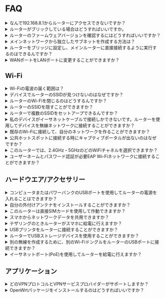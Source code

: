 # FAQ

<details>
<summary>なんで192.168.8.1からルーターにアクセスできないですか？</summary>
<p><a href="https://docs.gl-inet.com/jp/3/setup/mini_router/first-time_setup/">セットアープ</a> をクリックし、ルーターに正しく接続したことを確認します。そして、<b>Chrome</b>または<b>Firefox</b>を使用してください。IEブラウザーを使用しないでください。</p>
<p> 問題が解決できない場合は、ルーターを<a href="https://docs.gl-inet.com/jp/3/troubleshooting/reset/">リセット</a>する、または<a href="https://docs.gl-inet.com/jp/3/troubleshooting/debrick/">Uboot</a>を使用してファームウェアを再インストールすることを試してください。</p>
</details>

<details>
<summary>ルーターがブリックしている場合はどうすればいいですか。</summary>
<p><a href="https://docs.gl-inet.com/jp/3/troubleshooting/debrick/">Uboot</a>を使ってファームウェアを再インストールしてください。</p>
</details>


<details>
<summary>ルーターのファームウェアバージョンを確認するにはどうすればいいですか？</summary>
<ol type="1">
<li>管理者パネルにアクセスする</li>
<li><b>アップグレード</b>をクリックして<b>現在のバージョン</b>をチェックしてください
<p><img src="https://static.gl-inet.com/docs/jp/3/setup/mini_router/upgrade/アップグレード.png"</p>
</ol>
</details>

<details>
<summary>メインネットワークから独立したサブネットを作成する方法は？</summary>
<p>GL.iNetルーターが192.168.8.1/24サブネットをデフォルトで作ります。</p>
</details>

<details>
<summary>ルーターをブリッジに設定し、メインルーターに直接接続するように実行するのはできるんですか？</summary>
<p>はい、できます。モードを変更すればいいです。</p>
<ol type="1">
<li>管理者パネルにアクセスします</li>
<li><b>その他の設定</b> -> <b>ネットワークモード</b></li>
<li>ネットワークモードに<b>APモード</b>、<b>無線拡張モード</b>または<b>WDSモード</b>に切り替えます</li>
<img src="https://static.gl-inet.com/docs/jp/3/setup/mini_router/more_settings/ネットワークモード.png">
</details>

<details>
<summary>WANポートをLANポートに変更することができますか？</summary>
<p>はい、できます。</p>
<ol type="1">
<li>
<p>WANポートを未接続のままに</p>
</li>
<li>
<p>デバイスをルーターに接続し、管理者パネルにアクセス</p>
<img src="https://static.gl-inet.com/docs/jp/3/troubleshooting/wantolan/internet.png"/>
</li>
<li>
<p><b>ネットワーク</b>に行って,有線セクションで<b>「LANポートとして使用」</b>をクリック</p>
<img src="https://static.gl-inet.com/docs/jp/3/troubleshooting/wantolan/lan.png"/>
</li>
<li>
<p><b>はい</b>をクリックして確認</p>
<img src="https://static.gl-inet.com/docs/jp/3/troubleshooting/wantolan/cable.png"/>
</li>
</ol>
</details>


## Wi-Fi

<details>
<summary>Wi-Fiの電波の届く範囲は？
</summary>
<p>実験したテストに基づいて、本社のルーターは空地でおよそ80-100メートルをカバーできます。一般に、家の中のWi-Fi電波の届く範囲はおよそ20-30メートルになるはずです。</p>
</details>

<details>
<summary>デバイスでルーターのSSIDが見つけないのはなぜですか？</summary>
<p>ルーターを<a href="https://docs.gl-inet.com/en/3/troubleshooting/reset/">リセット</a>してください、また問題があるなら、<a href="https://docs.gl-inet.com/en/3/troubleshooting/debrick/">Uboot</a>を使用してファームウェアを再インストールしてください。</p>
</details>

<details>
<summary>ルーターのWi-Fiを閉じるのはどうするんですか？</summary>
<ol type="1">
<li>管理者パネルにアクセス</li>
<li><b>無線</b>をクリックして、<b>ON/OFF</b> ボタンをクリックします</li>
<p><img src="https://static.gl-inet.com/docs/jp/3/setup/mini_router/wireless/無線.png"</p>
</ol>
</details>

<details>
<summary>ルーターのSSIDを隠すことができますか？</summary>
<ol type="1">
<li>管理者パネルにアクセス</li>
<li>無線でSSIDを隠す選択があります</li>
</details>

<details>
<summary>ルーターで複数のSSIDをセットアープできるんですか？</summary>
<ol type="1">
<li><b>「Luci」</b> (http://192.168.8.1/cgi-bin/luci)に行く -> <b>「Network」</b> -> <b>「Wireless」</b></li>
<li><b>「Add」</b>をクリックして新しい無線接続を作る</li>
<li><b>「Interface Configuration」</b>で、あなたがSSIDを設定できます。<i>Access Point (WDS)</i> <b>Mode</b>と<i>lan</i> を選択してください</b>.</li>
<li><b>「Wireless Security」</b>に行って暗号化技術を確認</li>
<li><b>「Save & Apply」</b>をクリックしてルーターを再起動</li>
<p><i>注意：インターフェイスの名は「Interface Configuration」->「Advanced Settings」で変更できる、ブランクにしてもいいです。同じの名を使用しないでください。</i></p>
</ol>
</details>

<details>
<summary>私のデバイスがイーサネットケーブルで接続しかできないです。ルーターを使用してデバイスを無線ネットワークに接続することができますか？</summary>
<p>はい、できます。あなたのデバイスをLANポートに接続して<a href="https://docs.gl-inet.com/jp/3/setup/mini_router/internet/#2-無線中継">無線中継</a>を設定してください。</p></details>

<details>
<summary>既存のWi-Fiに接続して、自分のネットワークを作ることができますか？</summary>
<p>はい、本社のルーターはデフォルトでWi-Fiネットワークシグナルを放送します。ルーターに接続している時、既存のネットワークに接続できます。</p>
</details>

<details>
<summary>公共ホットスポットに接続する時にキャプティブポータルが出ないのはなぜですか？
</summary>
<p>下記の手順を従って「DNS再バインド攻撃防御」を無効にします</p>
<ol type="1">
<li>
	<p>キャプティブポータルを介した認証が必要な公共ホットスポットに接続します。
    </p>
    <img src="https://static.gl-inet.com/docs/en/2.x/troubleshooting/src/captive_portal/1.jpg"/>
    <img src="https://static.gl-inet.com/docs/en/2.x/troubleshooting/src/captive_portal/6.jpg"/>
</li>
<li>
    <p>管理者パネルに行く -> 「その他の設定」 -> 「カスタマDNSサーバー」。<b>「DNS再バインド攻撃防御」</b>を無効にします。</p>
	<img src="https://static.gl-inet.com/docs/jp/3/troubleshooting/captive_portal/1.png"/>
</li>
<li>
	<p>ウェブブラウザーを使用してウェブページを訪問する、これがキャプティブポータルに自動的にリダイレクトします。</p>
    <p>スマホを使用する時、ウェブブラウザーがキャプティブポータルにリダイレクトしない場合は、スマートフォンのWi-Fiをオフにしてからオンにして、ルーターのWi-Fiに再接続してください。Wi-Fiパスワードを入力した直後にキャプティブポータルが表示されます。
    </p>
	<img src="https://static.gl-inet.com/docs/en/2.x/troubleshooting/src/captive_portal/7.jpg"/>
</li>
</ol>
</details>

<details>
<summary>このルーターでは、2.4GHz・5GHzのどのWiFiチャネルを選択できますか？
</summary>
<p>2.4GHzの場合は、チャンネル1から11を選択できます。
</p>
<p>5GHzの場合は、36から48、149から165までのチャンネルを選択できます。ルーターはDFSの52から140チャンネルをサポートしていません</p>
</details>

<details>
<summary>ユーザーネームとパスワード認証が必要EAP Wi-Fiネットワークに接続することができますか？</summary>
<p>はい、できます。EAP Wi-Fiネットワークに接続すると、管理パネルから認証情報の入力を求められます。しかし、GL-MT300N-V2がEAPをサポートしません。</p>
</details>


## ハードウエア/アクセサリー

<details>
<summary>コンピュータまたはパワーバンクのUSBポートを使用してルーターの電源を入れることはできますか？
</summary>
<p>コンピュータのUSBポートまたは電源バンクは、ルーターに十分な電力を供給できるはずです。</p> <p>ただし、電源が不安定な場合や不十分な場合は、故障の原因となる可能性があります。</p>
</details>

<details>
<summary>自分の外付けアンテナをインストールすることができますか？</summary>
<p>アンテナジャックが付いているのは、外部アンテナバージョンまたはサフィックス <b> 「Ext」 </b>の付いた製品モデル（GL-AR300M-Extなど）のみです。 <b> RP-SMA </b> Wi-Fiアンテナを接続できます。
</p>
<p>しかし、内部アンテナバージョンの場合、外付けアンテナを接続することはできません。</p>
</details>

<details>
<summary>このルーターは直接SIMカードを使用して作動できますか？
</summary>
<p>今本社の製品の中で、LTEモジュールがある4Gスマートルーター(GL-MiFi)しかこの機能をサポートしません。SIMカードをルーターのスロットに差し込んで、管理者パネルで3G/4Gが設定できます。</p>
</details>

<details>
<summary>スマホからネットワークデータを共用できますか？</summary>
<p>はい、できます。あなたのスマホをルーターのUSBポートに接続して、<a href="https://docs.gl-inet.com/jp/3/setup/mini_router/internet/#4-テザリング/">テザリング </a>を設定します。Andriod と iPhoneが使用できますが、Windowsスマホが使用できないです。</p>
</details>

<details>
<summary>テザリングのときルーターがスマホに給電に行えますか？</summary>
<p>はい、あなたのスマホをルーターのUSBポートに接続する時、ルーターがスマホを充電します。しかし、充電速度は、お使いのスマホの電力消費速度より遅い可能性があります。</p>

</details>

<details>
<summary>USBプリンタをルーターに接続することができますか？</summary>
<p>デフォルトでUSBプリンタが使用できないです。必要なドライバとプリンタサーバーをインストールする必要があります。</p>
</details>

<details>
<summary>ルーターでUSBストレージデバイスを使用することができますか？</summary>
<p>はい、できます。ストレージデバイスがFAT32、NTFS、Ext3、Ext4フォーマットのことを確認してください。 exFATがサポートしません。</p>
<p>64GBのUSBメモリと1TBのUSBハードドライブをテストしましたが、これまでのところより大容量のストレージデバイスはテストしていません。
</details>

<details>
<summary>別の無線を作成するために、別のWi-FiドングルをルーターのUSBポートに接続できますか？</summary>
<p>はい、できます。ルーターは3070または8187チップセットのWi-Fiドングルをサポートしています。</p>
</details>

<details>
<summary>イーサネットポート(PoE)を使用してルーターを給電に行えますか？</summary>
<p>GL-AR150 と GL-AR750しかPoEオプションがありません。</p>
<p>PoEはWANポートでのみ機能します。アクティブまたはパッシブの48V 802.3af PoEインジェクタを使用してください。 また、USB電源とPoEを同時に使用しないでください。さもなければ、ルータはすぐに燃えます。</P>
</details>


## アプリケーション

<details>
<summary>どのVPNプロトコルとVPNサービスプロバイダーがサポートしますか？</summary>
<p>本社のルーターはOpenVPNとWireGuardをサポートします。</p>
<p><a href="https://docs.gl-inet.com/en/3/app/openvpn/#get-your-configuration-file">ここ</a>をチェックして、サポートサービスプロバイダーを承知してください。</p>
</details>

<details>
<summary>OpenWrtパッケージをインストールするのはどうすればいいですか？</summary>
<p>管理者パネルでOpenWrtがインストールできる。</p>
<ol type="1">
<li>管理者パネルにアクセス</li>
<li><b>アプリケーション</b> -> <b>ソフトバーグ</b>.</li>
<li><b>更新</b>をクリックしてパッケージリポジトリをアップデートする、そして必要なパッケージをインストールします。</li>
<p>ルーターにSSHを接続するもできます。Windows ユーザーに<a href="http://127.0.0.1:8000/app/ssh/#1-download-and-install-a-putty">Putty</a>がおすすめです。
 Mac/Linux ユーザー が<b>Terminal</b>を使用できる。<br>ルーターにSSHを接続したら、次のコマンドでOpenWrtパッケージをインストールできます：
<br><i>opkg update<br>opkg install PackageName</i></p>
</details>